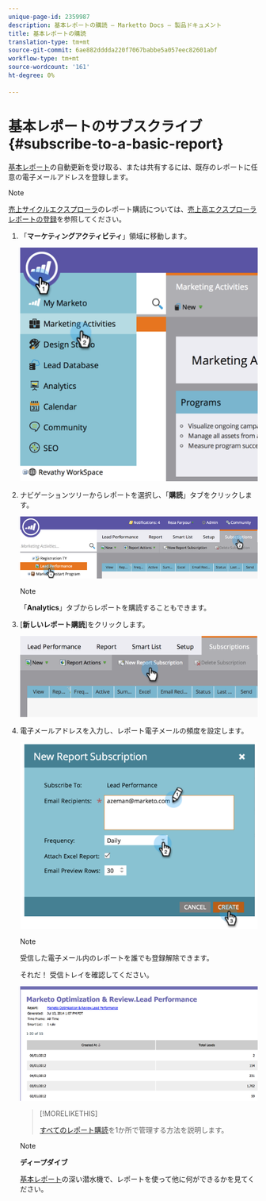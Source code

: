 ```yaml
---
unique-page-id: 2359987
description: 基本レポートの購読 — Marketto Docs — 製品ドキュメント
title: 基本レポートの購読
translation-type: tm+mt
source-git-commit: 6ae882dddda220f7067babbe5a057eec82601abf
workflow-type: tm+mt
source-wordcount: '161'
ht-degree: 0%

---
```



# 基本レポートのサブスクライブ{#subscribe-to-a-basic-report}

[基本レポート](https://docs.marketo.com/display/docs/basic+reporting)の自動更新を受け取る、または共有するには、既存のレポートに任意の電子メールアドレスを登録します。

>[!NOTE]
>
>[売上サイクルエクスプローラ](https://docs.marketo.com/display/docs/revenue+cycle+analytics)のレポート購読については、[売上高エクスプローラレポートの登録](../../../../product-docs/reporting/revenue-cycle-analytics/revenue-explorer/subscribe-to-a-revenue-explorer-report.md)を参照してください。

1. 「**マーケティングアクティビティ**」領域に移動します。

   ![](assets/image2014-9-16-10-3a31-3a54.png)

1. ナビゲーションツリーからレポートを選択し、「**購読**」タブをクリックします。

   ![](assets/image2014-9-16-10-3a32-3a1.png)

   >[!NOTE]
   >
   >「**Analytics**」タブからレポートを購読することもできます。

1. [**新しいレポート購読**]をクリックします。

   ![](assets/image2014-9-16-10-3a32-3a24.png)

1. 電子メールアドレスを入力し、レポート電子メールの頻度を設定します。

   ![](assets/image2014-9-16-10-3a32-3a31.png)

   >[!NOTE]
   >
   >受信した電子メール内のレポートを誰でも登録解除できます。

   それだ！ 受信トレイを確認してください。

   ![](assets/image2014-9-16-10-3a32-3a49.png)

   >[!MORELIKETHIS]
   >
   >
   >
   >[すべてのレポート購読](manage-report-subscriptions.md)を1か所で管理する方法を説明します。

   >[!NOTE]
   >
   >**ディープダイブ**
   >
   >
   >[基本レポート](https://docs.marketo.com/display/docs/basic+reporting)の深い潜水機で、レポートを使って他に何ができるかを見てください。

